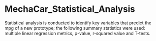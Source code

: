 # MechaCar_Statistical_Analysis
Statistical analysis is conducted to identify key variables that predict the mpg of a new prototype; the following summary statistics were used: multiple linear regression metrics, p-value, r-squared value and T-tests.
